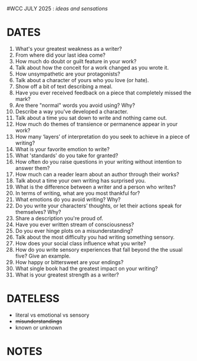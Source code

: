 #WCC JULY 2025 : *ideas and sensations*

# DATES
1. What's your greatest weakness as a writer?
2. From where did your last idea come?
3. How much do doubt or guilt feature in your work? 
4. Talk about how the conceit for a work changed as you wrote it.
5. How unsympathetic are your protagonists?
6. Talk about a character of yours who you love (or hate).
7. Show off a bit of text describing a meal.
8. Have you ever received feedback on a piece that completely missed the mark?
9. Are there "normal" words you avoid using? Why?
10. Describe a way you've developed a character.
11. Talk about a time you sat down to write and nothing came out.
12. How much do themes of transience or permanence appear in your work?
13. How many ‘layers’ of interpretation do you seek to achieve in a piece of writing?
14. What is your favorite emotion to write?
15. What 'standards' do you take for granted?
16. How often do you raise questions in your writing without intention to answer them?
17. How much can a reader learn about an author through their works?
18. Talk about a time your own writing has surprised you.
19. What is the difference between a writer and a person who writes?
20. In terms of writing, what are you most thankful for?
21. What emotions do you avoid writing? Why?
22. Do you write your characters’ thoughts, or let their actions speak for themselves? Why?
23. Share a description you're proud of.
24. Have you ever written stream of consciousness? 
25. Do you ever hinge plots on a misunderstanding? 
26. Talk about the most difficulty you had writing something sensory.
27. How does your social class influence what you write?
28. How do you write sensory experiences that fall beyond the the usual five? Give an example.
29. How happy or bittersweet are your endings?
30. What single book had the greatest impact on your writing?
31. What is your greatest strength as a writer?

# DATELESS
- literal vs emotional vs sensory
- ~~misunderstandings~~
- known or unknown

# NOTES
